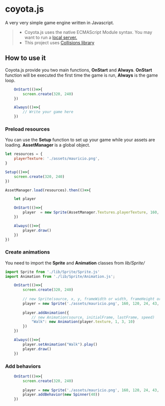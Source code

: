 # coyota.js
A very very simple game engine written in Javascript.

>
> - Coyota.js uses the native ECMAScript Module syntax. You may want to run a [local server.](https://chrome.google.com/webstore/detail/web-server-for-chrome/ofhbbkphhbklhfoeikjpcbhemlocgigb)
> - This project uses [Collisions library](https://github.com/Sinova/Collisions)
>
## How to use it
Coyota.js provide you two main functions, **OnStart** and **Always**. 
**OnStart** function will be executed the first time the game is run, **Always** is the game loop. 

```javascript
    OnStart(()=>{
        screen.create(320, 240)    
    })

    Always(()=>{
        // Write your game here
    })
```

### Preload resources
You can use the **Setup** function to set up your game while your assets are loading. **AssetManager** is a global object.
``` javascript
let resources = {
    playerTexture: './assets/mauricio.png',
}

Setup(()=>{
    screen.create(320, 240)    
})

AssetManager.load(resources).then(()=>{

    let player

    OnStart(()=>{
        player  = new Sprite(AssetManager.Textures.playerTexture, 160, 120, 24, 43, 12, 20)
    })

    Always(()=>{
        player.draw()
    })
})

```
### Create animations
You need to import the **Sprite** and **Animation** classes from *lib/Sprite/*
``` javascript
import Sprite from './lib/Sprite/Sprite.js' 
import Animation from './lib/Sprite/Animation.js';

    OnStart(()=>{
        screen.create(320, 240)   
        
        // new Sprite(source, x, y, frameWidth or width, frameHeight or height, hotSpotX, hotSpotY)
        player = new Sprite('./assets/mauricio.png', 160, 120, 24, 43, 12, 20)
        
        player.addAnimation({
            // new Animation(source, initialFrame, lastFrame, speed)
            "Walk": new Animation(player.texture, 1, 3, 10)
        })
    })

    Always(()=>{
        player.setAnimation("Walk").play()
        player.draw()
    })
```
### Add behaviors
``` javascript
    OnStart(()=>{
        screen.create(320, 240)   
        
        player = new Sprite('./assets/mauricio.png', 160, 120, 24, 43, 12, 20)
        player.addBehavior(new Spinner(40))
    })
```


